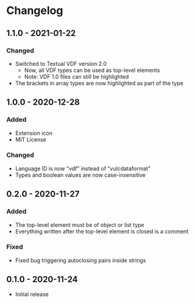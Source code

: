 # Changelog

## 1.1.0 - 2021-01-22
### Changed
- Switched to Textual VDF version 2.0
  - Now, all VDF types can be used as top-level elements
  - Note: VDF 1.0 files can still be highlighted
- The brackets in array types are now highlighted as part of the type

## 1.0.0 - 2020-12-28
### Added
- Extension icon
- MIT License

### Changed
- Language ID is now "vdf" instead of "vulcdataformat"
- Types and boolean values are now case-insensitive

## 0.2.0 - 2020-11-27
### Added
- The top-level element must be of object or list type
- Everything written after the top-level element is closed is a comment

### Fixed
- Fixed bug triggering autoclosing pairs inside strings

## 0.1.0 - 2020-11-24
- Initial release
